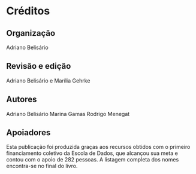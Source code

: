 # Créditos

## Organização
Adriano Belisário

## Revisão e edição
Adriano Belisário e Marília Gehrke

## Autores
Adriano Belisário
Marina Gamas
Rodrigo Menegat

## Apoiadores
Esta publicação foi produzida graças aos recursos obtidos com o primeiro financiamento coletivo da Escola de Dados, que alcançou sua meta e contou com o apoio de 282 pessoas. A listagem completa dos nomes encontra-se no final do livro.
